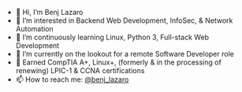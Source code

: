 - 👋 Hi, I’m Benj Lazaro
- 👀 I’m interested in Backend Web Development, InfoSec, & Network Automation
- 🌱 I’m continuously learning Linux, Python 3, Full-stack Web Development
- 💞️ I’m currently on the lookout for a remote Software Developer role
- 💞️ Earned CompTIA A+, Linux+, (formerly & in the processing of renewing) LPIC-1 & CCNA certifications
- 📫 How to reach me: <a href="https://twitter.com/benj_lazaro">@benj_lazaro</a>

<!---
benj-lazaro/benj-lazaro is a ✨ special ✨ repository because its `README.md` (this file) appears on your GitHub profile.
You can click the Preview link to take a look at your changes.
--->
